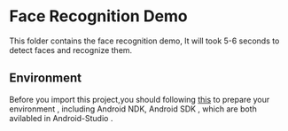 # Face Recognition Demo
This folder contains the face recognition demo, It will took 5-6 seconds to detect faces and recognize them.

## Environment 
 Before you import this project,you should following [this](https://github.com/tensorflow/tensorflow/tree/master/tensorflow/examples/android) to prepare your environment , including Android NDK, Android SDK , which are both avilabled in Android-Studio .


